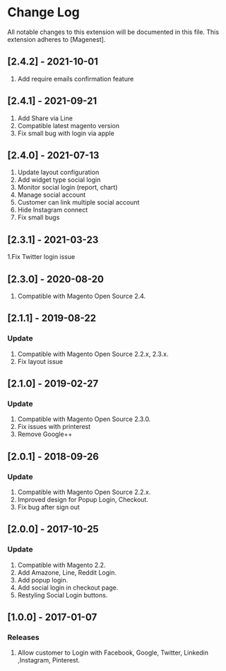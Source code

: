 # Change Log
All notable changes to this extension will be documented in this file.
This extension adheres to [Magenest].

## [2.4.2] - 2021-10-01
1. Add require emails confirmation feature

## [2.4.1] - 2021-09-21
1. Add Share via Line
2. Compatible latest magento version
3. Fix small bug with login via apple

## [2.4.0] - 2021-07-13
1. Update layout configuration
2. Add widget type social login
3. Monitor social login (report, chart)
4. Manage social account
5. Customer can link multiple social account
6. Hide Instagram connect
7. Fix small bugs

## [2.3.1] - 2021-03-23
1.Fix Twitter login issue

## [2.3.0] - 2020-08-20
1. Compatible with Magento Open Source 2.4.

## [2.1.1] - 2019-08-22
### Update
1. Compatible with Magento Open Source 2.2.x, 2.3.x.
2. Fix layout issue

## [2.1.0] - 2019-02-27
### Update
1. Compatible with Magento Open Source 2.3.0.
2. Fix issues with printerest
2. Remove Google++

## [2.0.1] - 2018-09-26
### Update
1. Compatible with Magento Open Source 2.2.x.
2. Improved design for Popup Login, Checkout.
3. Fix bug after sign out

## [2.0.0] - 2017-10-25
### Update
1. Compatible with Magento 2.2.
2. Add Amazone, Line, Reddit Login.
3. Add popup login.
4. Add social login in checkout page.
5. Restyling Social Login buttons.

## [1.0.0] - 2017-01-07
### Releases
1. Allow customer to Login with Facebook, Google, Twitter, Linkedin ,Instagram, Pinterest.
